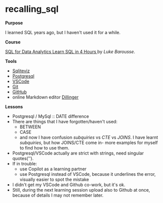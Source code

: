 # recalling_sql 
**Purpose**

I learned SQL years ago, but I haven't used it for a while.

**Course**

[SQL for Data Analytics Learn SQL in 4 Hours ](https://www.youtube.com/watch?v=7mz73uXD9DA) by _Luke Barousse_.

**Tools**
- [Sqliteviz](https://sqliteviz.com/)
- [Postgresql](https://www.postgresql.org/)
- [VSCode](https://code.visualstudio.com/)
- [Git](https://git-scm.com/)
- [GitHub](https://github.com/)
- online Markdown editor [Dillinger](https://dillinger.io/)

**Lessons**
- Postgresql / MySql :: DATE difference
- There are things that I have forgotten/haven't used:
  - BETWEEN
  - CASE
  - and now I have confusion *subquiries* vs *CTE* vs *JOINS*. I have learnt *subquiries*, but how JOINS/CTE come in-  more examples for myself to find how to use them.
- Postgresql/VSCode actually are strict with strings, need singular quotes('').
- If in trouble:
  - use Copilot as a learning partner
  - use Postgresql instead of VSCode, because it underlines the error, visually easier to spot the mistake
- I didn't get my VSCode and Github co-work, but it's ok.
- Still, during the next learning session upload also to Github at once, because of details I may not remember later.
